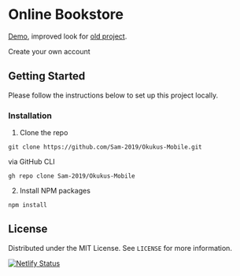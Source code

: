 # Online Bookstore

[Demo](https://majorbooks.netlify.app), improved look for [old project](https://okukus.netlify.app).

Create your own account

## Getting Started

Please follow the instructions below to set up this project locally.

### Installation

1. Clone the repo

```
git clone https://github.com/Sam-2019/Okukus-Mobile.git
```

via GitHub CLI

```
gh repo clone Sam-2019/Okukus-Mobile
```

2. Install NPM packages

```
npm install
```

## License

Distributed under the MIT License. See `LICENSE` for more information.

[![Netlify Status](https://api.netlify.com/api/v1/badges/ea075537-8448-4821-8a10-f0056eeeba26/deploy-status)](https://app.netlify.com/sites/majorbooks/deploys)
